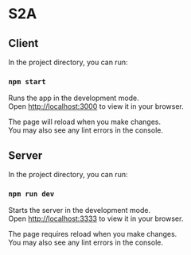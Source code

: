 # S2A

## Client

In the project directory, you can run:

### `npm start`

Runs the app in the development mode.\
Open [http://localhost:3000](http://localhost:3000) to view it in your browser.

The page will reload when you make changes.\
You may also see any lint errors in the console.

## Server

In the project directory, you can run:

### `npm run dev`

Starts the server in the development mode.\
Open [http://localhost:3333](http://localhost:3333) to view it in your browser.

The page requires reload when you make changes.\
You may also see any lint errors in the console.

